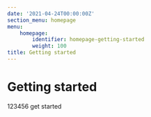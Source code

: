 ```yaml
---
date: '2021-04-24T00:00:00Z'
section_menu: homepage
menu:
    homepage:
        identifier: homepage-getting-started
        weight: 100
title: Getting started
---
```


# Getting started

123456 get started
